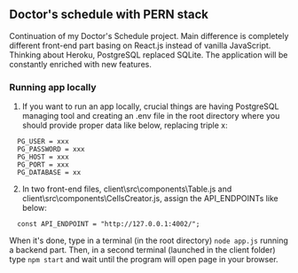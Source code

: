 ## Doctor's schedule with PERN stack
Continuation of my Doctor's Schedule project. Main difference is completely different front-end part basing on React.js instead of vanilla JavaScript. Thinking about Heroku, PostgreSQL replaced SQLite. The application will be constantly enriched with new features.
### Running app locally
1. If you want to run an app locally, crucial things are having PostgreSQL managing tool and creating an .env file in the root directory where you should provide proper data like below, replacing triple x:
```
  PG_USER = xxx
  PG_PASSWORD = xxx
  PG_HOST = xxx
  PG_PORT = xxx
  PG_DATABASE = xx
```
2. In two front-end files, client\src\components\Table.js and client\src\components\CellsCreator.js, assign the API_ENDPOINTs like below:
```
  const API_ENDPOINT = "http://127.0.0.1:4002/";
```
When it's done, type in a terminal (in the root directory) ```node app.js``` running a backend part. Then, in a second terminal (launched in the client folder) type ```npm start``` and wait until the program will open page in your browser.